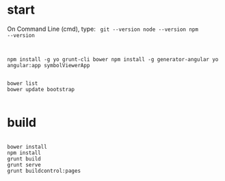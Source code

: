 # start

On Command Line (cmd), type:
<code>
git --version
node --version
npm --version

npm install -g yo grunt-cli bower
npm install -g generator-angular 
yo angular:app symbolViewerApp
</code>


<code>
bower list
bower update bootstrap

</code>


# build

<code>
bower install
npm install
grunt build
grunt serve 
grunt buildcontrol:pages 
</code>

